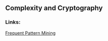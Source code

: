 ## Complexity and Cryptography

### Links:
[Frequent Pattern Mining](http://charuaggarwal.net/freqbook.pdf)
